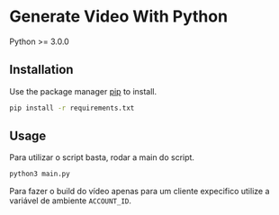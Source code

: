 # Generate Video With Python

Python >= 3.0.0

## Installation

Use the package manager [pip](https://pip.pypa.io/en/stable/) to install.

```bash
pip install -r requirements.txt
```

## Usage
Para utilizar o script basta, rodar a main do script.

```bash
python3 main.py
```

Para fazer o build do vídeo apenas para um cliente expecifico utilize a variável de ambiente `ACCOUNT_ID`.